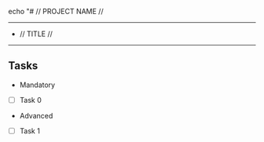 echo "# // PROJECT NAME //

---
* // TITLE //
---
## Tasks
* Mandatory
- [ ] Task 0
* Advanced
- [ ] Task 1
